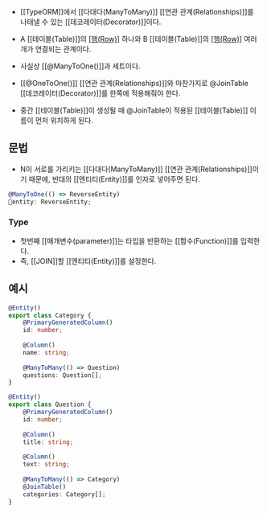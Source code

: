 - [[TypeORM]]에서 [[다대다(ManyToMany)]] [[연관 관계(Relationships)]]를 나태낼 수 있는 [[데코레이터(Decorator)]]이다.

- A [[테이블(Table)]]의 [[행(Row)]](데이터) 하나와 B [[테이블(Table)]]의 [[행(Row)]](데이터) 여러개가 연결되는 관계이다.
- 사실상 [[@ManyToOne()]]과 세트이다.

- [[@OneToOne()]] [[연관 관계(Relationships)]]와 마찬가지로 @JoinTable [[데코레이터(Decorator)]]를 한쪽에 적용해줘야 한다.
- 중간 [[테이블(Table)]]이 생성될 때 @JoinTable이 적용된 [[테이블(Table)]] 이름이 먼저 위치하게 된다.


## 문법

- N이 서로를 가리키는 [[다대다(ManyToMany)]] [[연관 관계(Relationships)]]이기 때문에, 반대의 [[엔티티(Entity)]]를 인자로 넣어주면 된다.

```ts
@ManyToOne(() => ReverseEntity)  
entity: ReverseEntity; 
```

### Type

- 첫번째 [[매개변수(parameter)]]는 타입을 반환하는 [[함수(Function)]]를 입력한다.
- 즉, [[JOIN]]할 [[엔티티(Entity)]]를 설정한다.


## 예시

```ts
@Entity()
export class Category {
	@PrimaryGeneratedColumn()
	id: number;
	
	@Column()
	name: string;
	
	@ManyToMany(() => Question)
	questions: Question[];
}
```


```ts
@Entity()
export class Question {
	@PrimaryGeneratedColumn()
	id: number;
	
	@Column()
	title: string;
	
	@Column()
	text: string;
	
	@ManyToMany(() => Category)
	@JoinTable()
	categories: Category[];
}
```